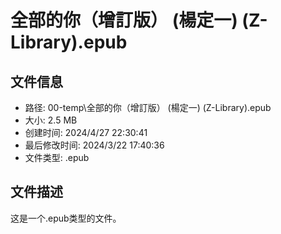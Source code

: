 ﻿# 全部的你（增訂版） (楊定一) (Z-Library).epub

## 文件信息
- 路径: 00-temp\全部的你（增訂版） (楊定一) (Z-Library).epub
- 大小: 2.5 MB
- 创建时间: 2024/4/27 22:30:41
- 最后修改时间: 2024/3/22 17:40:36
- 文件类型: .epub

## 文件描述
这是一个.epub类型的文件。

